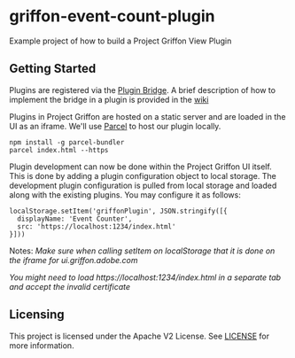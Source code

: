 # griffon-event-count-plugin
Example project of how to build a Project Griffon View Plugin

## Getting Started
Plugins are registered via the [Plugin Bridge](https://github.com/adobe/griffon-plugin-bridge). A brief description of how to implement the bridge in a plugin is provided in the [wiki](https://github.com/adobe/griffon-event-count-plugin/wiki)

Plugins in Project Griffon are hosted on a static server and are loaded in the UI as an iframe. We'll use [Parcel](https://parceljs.org/) to host our plugin locally.

```
npm install -g parcel-bundler
parcel index.html --https
```

Plugin development can now be done within the Project Griffon UI itself. This is done by adding a plugin configuration object to local storage. The development plugin configuration is pulled from local storage and loaded along with the existing plugins. 
You may configure it as follows:

```
localStorage.setItem('griffonPlugin', JSON.stringify([{
  displayName: 'Event Counter',
  src: 'https://localhost:1234/index.html'
}]))
```

Notes: 
_Make sure when calling setItem on localStorage that it is done on the iframe for ui.griffon.adobe.com_

_You might need to load https://localhost:1234/index.html in a separate tab and accept the invalid certificate_

## Licensing

This project is licensed under the Apache V2 License. See [LICENSE](LICENSE.md) for more information.
